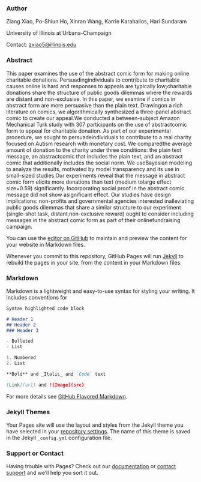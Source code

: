 ### Author
Ziang Xiao, Po-Shiun Ho, Xinran Wang, Karrie Karahalios, Hari Sundaram

University of Illinois at Urbana-Champaign

Contact: zxiao5@illinois.edu

### Abstract
This paper examines the use of the abstract comic form for making online charitable donations. Persuadingindividuals to contribute to charitable causes online is hard and responses to appeals are typically low;charitable donations share the structure of public goods dilemmas where the rewards are distant and non-exclusive. In this paper, we examine if comics in abstract form are more persuasive than the plain text. Drawingon a rich literature on comics, we algorithmically synthesized a three-panel abstract comic to create our appeal.We conducted a between-subject Amazon Mechanical Turk study with 307 participants on the use of abstractcomic form to appeal for charitable donation. As part of our experimental procedure, we sought to persuadeindividuals to contribute to a real charity focused on Autism research with monetary cost. We comparedthe average amount of donation to the charity under three conditions: the plain text message, an abstractcomic that includes the plain text, and an abstract comic that additionally includes the social norm. We useBayesian modeling to analyze the results, motivated by model transparency and its use in small-sized studies.Our experiments reveal that the message in abstract comic form elicits more donations than text (medium tolarge effect size=0.59) significantly. Incorporating social proof in the abstract comic message did not show asignificant effect. Our studies have design implications: non-profits and governmental agencies interested inalleviating public goods dilemmas that share a similar structure to our experiment (single-shot task, distant,non-exclusive reward) ought to consider including messages in the abstract comic form as part of their onlinefundraising campaign.


You can use the [editor on GitHub](https://github.com/ziangxiao/Abstract_Comic_Persuasion/edit/master/index.md) to maintain and preview the content for your website in Markdown files.

Whenever you commit to this repository, GitHub Pages will run [Jekyll](https://jekyllrb.com/) to rebuild the pages in your site, from the content in your Markdown files.

### Markdown

Markdown is a lightweight and easy-to-use syntax for styling your writing. It includes conventions for

```markdown
Syntax highlighted code block

# Header 1
## Header 2
### Header 3

- Bulleted
- List

1. Numbered
2. List

**Bold** and _Italic_ and `Code` text

[Link](url) and ![Image](src)
```

For more details see [GitHub Flavored Markdown](https://guides.github.com/features/mastering-markdown/).

### Jekyll Themes

Your Pages site will use the layout and styles from the Jekyll theme you have selected in your [repository settings](https://github.com/ziangxiao/Abstract_Comic_Persuasion/settings). The name of this theme is saved in the Jekyll `_config.yml` configuration file.

### Support or Contact

Having trouble with Pages? Check out our [documentation](https://help.github.com/categories/github-pages-basics/) or [contact support](https://github.com/contact) and we’ll help you sort it out.
